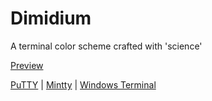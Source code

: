 # Dimidium

A terminal color scheme crafted with 'science'

[Preview](https://htmlpreview.github.io/?https://github.com/dofuuz/dimidium/blob/main/color/tty-preview-nobold.html)

[PuTTY](https://raw.githubusercontent.com/dofuuz/dimidium/main/color/putty-dof.reg) | [Mintty](https://raw.githubusercontent.com/dimidium/dotfiles/main/color/mintty-dof) | [Windows Terminal](https://raw.githubusercontent.com/dimidium/dotfiles/main/color/winterm-dof.json)

